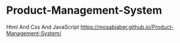 # Product-Management-System
Html And Css And JavaScript
https://mosabjaber.github.io/Product-Management-System/
